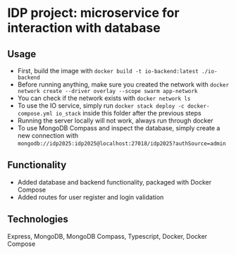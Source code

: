 # IDP project: microservice for interaction with database

## Usage
* First, build the image with `docker build -t io-backend:latest ./io-backend`
* Before running anything, make sure you created the network with `docker network create --driver overlay --scope swarm app-network`
* You can check if the network exists with `docker network ls`
* To use the IO service, simply run `docker stack deploy -c docker-compose.yml io_stack` inside this folder after the previous steps
* Running the server locally will not work, always run through docker
* To use MongoDB Compass and inspect the database, simply create a new connection
with `mongodb://idp2025:idp2025@localhost:27018/idp2025?authSource=admin`

## Functionality
* Added database and backend functionality, packaged with Docker Compose 
* Added routes for user register and login validation

## Technologies
Express, MongoDB, MongoDB Compass, Typescript, Docker, Docker Compose